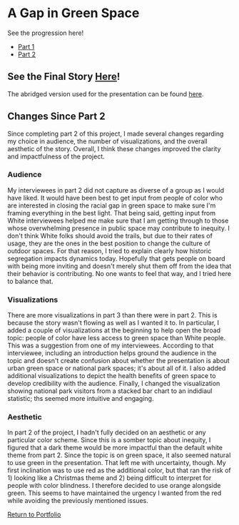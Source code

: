 # A Gap in Green Space

See the progression here!
- [Part 1](https://taypopp.github.io/Popp-Portfolio/FinalProject_tpopp.html)
- [Part 2](https://taypopp.github.io/Popp-Portfolio/Finalproject2_tpopp.html)

## See the Final Story [Here](https://carnegiemellon.shorthandstories.com/a-gap-in-green-space/)!

The abridged version used for the presentation can be found [here](https://carnegiemellon.shorthandstories.com/a-gap-in-green-space-abridged-copy/). 

## Changes Since Part 2

Since completing part 2 of this project, I made several changes regarding my choice in audience, the number of visualizations, and the overall aesthetic of the story. Overall, I think these changes improved the clarity and impactfulness of the project. 

### Audience

My interviewees in part 2 did not capture as diverse of a group as I would have liked. It would have been best to get input from people of color who are interested in closing the racial gap in green space to make sure I'm framing everything in the best light. That being said, getting input from White interviewees helped me make sure that I am getting through to those whose overwhelming presence in public space may contribute to inequity. I don't think White folks should avoid the trails, but due to their rates of usage, they are the ones in the best position to change the culture of outdoor spaces. For that reason, I tried to explain clearly how historic segregation impacts dynamics today. Hopefully that gets people on board with being more inviting and doesn't merely shut them off from the idea that their behavior is contributing. No one wants to feel that way, and I tried here to balance that. 

### Visualizations

There are more visualizations in part 3 than there were in part 2. This is because the story wasn't flowing as well as I wanted it to. In particular, I added a couple of visualizations at the beginning to help open the broad topic: people of color have less access to green space than White people. This was a suggestion from one of my interviewees. According to that interviewee, including an introduction helps ground the audience in the topic and doesn't create confusion about whether the presentation is about urban green space or national park spaces; it's about all of it. I also added additional visualizations to depict the health benefits of green space to develop credibility with the audience. Finally, I changed the visualization showing national park visitors from a stacked bar chart to an indidiaul statistic; ths seemed more intuitive and engaging. 

### Aesthetic

In part 2 of the project, I hadn't fully decided on an aesthetic or any particular color scheme. Since this is a somber topic about inequity, I figured that a dark theme would be more impactful than the default white theme from part 2. Since the topic is on green space, it also seemed natural to use green in the presentation. That left me with uncertainty, though. My first inclination was to use red as the additional color, but that ran the risk of 1) looking like a Christmas theme and 2) being difficult to interpret for people with color blindness. I therefore decided to use orange alongside green. This seems to have maintained the urgency I wanted from the red while avoiding the previously mentioned issues. 

[Return to Portfolio](https://taypopp.github.io/Popp-Portfolio)

